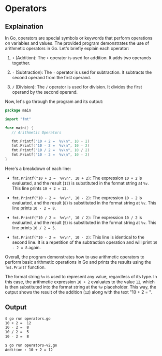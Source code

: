 # Operators

## Explaination

In Go, operators are special symbols or keywords that perform operations on variables and values. The provided program demonstrates the use of arithmetic operators in Go. Let's briefly explain each operator:

1. `+` (Addition): The `+` operator is used for addition. It adds two operands together.

2. `-` (Subtraction): The `-` operator is used for subtraction. It subtracts the second operand from the first operand.

3. `/` (Division): The `/` operator is used for division. It divides the first operand by the second operand.

Now, let's go through the program and its output:

```go
package main

import "fmt"

func main() {
   // Arithmetic Operators

   fmt.Printf("10 + 2 =  %v\n", 10 + 2)
   fmt.Printf("10 - 2 =  %v\n", 10 - 2)
   fmt.Printf("10 / 2 =  %v\n", 10 / 2)
   fmt.Printf("10 - 2 =  %v\n", 10 - 2)
}
```

Here's a breakdown of each line:

- `fmt.Printf("10 + 2 =  %v\n", 10 + 2)`: The expression `10 + 2` is evaluated, and the result (`12`) is substituted in the format string at `%v`. This line prints `10 + 2 = 12`.

- `fmt.Printf("10 - 2 =  %v\n", 10 - 2)`: The expression `10 - 2` is evaluated, and the result (`8`) is substituted in the format string at `%v`. This line prints `10 - 2 = 8`.

- `fmt.Printf("10 / 2 =  %v\n", 10 / 2)`: The expression `10 / 2` is evaluated, and the result (`5`) is substituted in the format string at `%v`. This line prints `10 / 2 = 5`.

- `fmt.Printf("10 - 2 =  %v\n", 10 - 2)`: This line is identical to the second line. It is a repetition of the subtraction operation and will print `10 - 2 = 8` again.

Overall, the program demonstrates how to use arithmetic operators to perform basic arithmetic operations in Go and prints the results using the `fmt.Printf` function.

The format string `%v` is used to represent any value, regardless of its type. In this case, the arithmetic expression `10 + 2` evaluates to the value `12`, which is then substituted into the format string at the `%v` placeholder. This way, the output shows the result of the addition (`12`) along with the text "10 + 2 = ".

## Output

```bash
$ go run operators.go 
10 + 2 =  12
10 - 2 =  8
10 / 2 =  5
10 - 2 =  8

$ go run operators-v2.go 
Addition : 10 + 2 = 12
```
